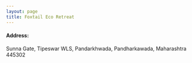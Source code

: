 ```yaml
---
layout: page
title: Foxtail Eco Retreat
---
```



#### Address:
<p>
Sunna Gate, Tipeswar WLS,
Pandarkhwada, Pandharkawada,
Maharashtra 445302
</p>